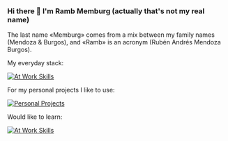 ### Hi there 👋 I'm Ramb Memburg (actually that's not my real name)

The last name «Memburg» comes from a mix between my family names (Mendoza &
Burgos), and «Ramb» is an acronym (Rubén Andrés Mendoza Burgos).

My everyday stack:

[![At Work Skills](https://skillicons.dev/icons?i=java,selenium,nodejs,postman,aws,postgres&theme=light)](https://skillicons.dev)

For my personal projects I like to use:

[![Personal Projects](https://skillicons.dev/icons?i=nodejs,js,astro,matlab,python,ps&theme=light)](https://skillicons.dev)

Would like to learn:

[![At Work Skills](https://skillicons.dev/icons?i=godot,wasm,vim,pr,raspberrypi,mongo&theme=light)](https://skillicons.dev)
